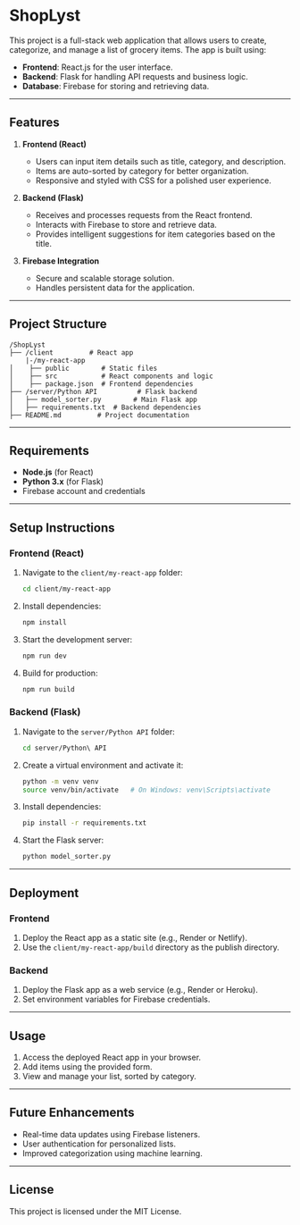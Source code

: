 # ShopLyst

This project is a full-stack web application that allows users to create, categorize, and manage a list of grocery items. The app is built using:

- **Frontend**: React.js for the user interface.
- **Backend**: Flask for handling API requests and business logic.
- **Database**: Firebase for storing and retrieving data.

---

## Features

1. **Frontend (React)**
   - Users can input item details such as title, category, and description.
   - Items are auto-sorted by category for better organization.
   - Responsive and styled with CSS for a polished user experience.

2. **Backend (Flask)**
   - Receives and processes requests from the React frontend.
   - Interacts with Firebase to store and retrieve data.
   - Provides intelligent suggestions for item categories based on the title.

3. **Firebase Integration**
   - Secure and scalable storage solution.
   - Handles persistent data for the application.

---

## Project Structure

```
/ShopLyst
├── /client         # React app
    |-/my-react-app
│    ├── public        # Static files
│    ├── src           # React components and logic
│    ├── package.json  # Frontend dependencies
├── /server/Python API          # Flask backend
│   ├── model_sorter.py        # Main Flask app
│   ├── requirements.txt  # Backend dependencies
├── README.md         # Project documentation
```

---

## Requirements

- **Node.js** (for React)
- **Python 3.x** (for Flask)
- Firebase account and credentials

---

## Setup Instructions

### Frontend (React)
1. Navigate to the `client/my-react-app` folder:
   ```bash
   cd client/my-react-app
   ```
2. Install dependencies:
   ```bash
   npm install
   ```
3. Start the development server:
   ```bash
   npm run dev
   ```
4. Build for production:
   ```bash
   npm run build
   ```

### Backend (Flask)
1. Navigate to the `server/Python API` folder:
   ```bash
   cd server/Python\ API
   ```
2. Create a virtual environment and activate it:
   ```bash
   python -m venv venv
   source venv/bin/activate   # On Windows: venv\Scripts\activate
   ```
3. Install dependencies:
   ```bash
   pip install -r requirements.txt
   ```
4. Start the Flask server:
   ```bash
   python model_sorter.py
   ```

---

## Deployment

### Frontend
1. Deploy the React app as a static site (e.g., Render or Netlify).
2. Use the `client/my-react-app/build` directory as the publish directory.

### Backend
1. Deploy the Flask app as a web service (e.g., Render or Heroku).
2. Set environment variables for Firebase credentials.

---

## Usage
1. Access the deployed React app in your browser.
2. Add items using the provided form.
3. View and manage your list, sorted by category.

---

## Future Enhancements
- Real-time data updates using Firebase listeners.
- User authentication for personalized lists.
- Improved categorization using machine learning.

---

## License
This project is licensed under the MIT License.

